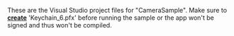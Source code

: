 These are the Visual Studio project files for "CameraSample". Make sure to [**create**](https://www.codenameone.com/blog/java-developers-can-finally-target-windows-uwp.html) 'Keychain_6.pfx' before running the sample or the app won't be signed and thus won't be compiled.

